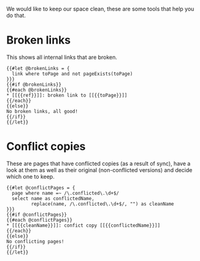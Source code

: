 We would like to keep our space clean, these are some tools that help you do that.

# Broken links
This shows all internal links that are broken.

```template
{{#let @brokenLinks = {
  link where toPage and not pageExists(toPage)
}}}
{{#if @brokenLinks}}
{{#each @brokenLinks}}
* [[{{ref}}]]: broken link to [[{{toPage}}]]
{{/each}}
{{else}}
No broken links, all good!
{{/if}}
{{/let}}
```

# Conflict copies
These are pages that have conflicted copies (as a result of sync), have a look at them as well as their original (non-conflicted versions) and decide which one to keep.

```template
{{#let @conflictPages = {
  page where name =~ /\.conflicted\.\d+$/
  select name as conflictedName,
         replace(name, /\.conflicted\.\d+$/, "") as cleanName
}}}
{{#if @conflictPages}}
{{#each @conflictPages}}
* [[{{cleanName}}]]: confict copy [[{{conflictedName}}]]
{{/each}}
{{else}}
No conflicting pages!
{{/if}}
{{/let}}
```

